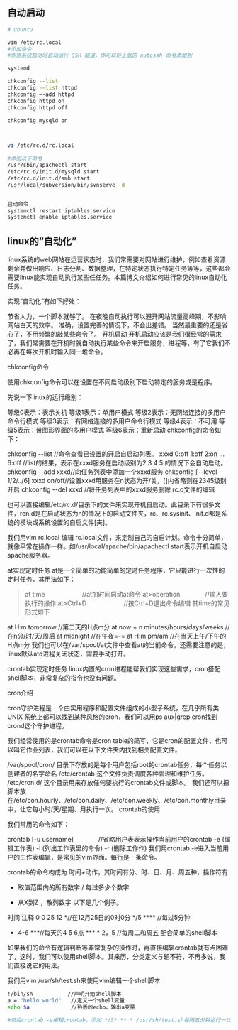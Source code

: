 
## 自动启动

```bash
# ubuntu 

vim /etc/rc.local
#添加命令
#你想系统启动时自动运行 SSH 隧道，你可以将上面的 autossh 命令添加到 

systemd

chkconfig --list
chkconfig -–list httpd
chkconfig –-add httpd
chkconfig httpd on
chkconfig httpd off

chkconfig mysqld on



vi /etc/rc.d/rc.local

#添加以下命令
/usr/sbin/apachectl start
/etc/rc.d/init.d/mysqld start
/etc/rc.d/init.d/smb start
/usr/local/subversion/bin/svnserve -d


启动命令
systemctl restart iptables.service
systemctl enable iptables.service

```

## linux的“自动化”

linux系统的web网站在运营状态时，我们常需要对网站进行维护，例如查看资源剩余并做出响应、日志分割、数据整理，在特定状态执行特定任务等等，这些都会需要linux能实现自动执行某些任任务。本篇博文介绍如何进行常见的linux自动化任务。

实现“自动化”有如下好处：

节省人力，一个脚本就够了。
在夜晚自动执行可以避开网站流量高峰期，不影响网站白天的效率。
准确，设置完善的情况下，不会出差错。
当然最重要的还是省心了，不用频繁的敲某些命令了。
开机启动
开机启动应该是我们很经常的需求了，我们常需要在开机时就自动执行某些命令来开启服务，进程等，有了它我们不必再在每次开机时输入同一堆命令。

chkconfig命令

使用chkconfig命令可以在设置在不同启动级别下启动特定的服务或是程序。

先说一下linux的运行级别：

等级0表示：表示关机
等级1表示：单用户模式
等级2表示：无网络连接的多用户命令行模式
等级3表示：有网络连接的多用户命令行模式
等级4表示：不可用
等级5表示：带图形界面的多用户模式
等级6表示：重新启动
chkconfig的命令如下：

chkconfig --list //命令查看已设置的开启自启动列表。
xxxd 0:off 1:off 2:on ... 6:off //list的结果，表示在xxxd服务在启动级别为2 3 4 5 的情况下会自动启动。
chkconfig --add xxxd//向任务列表中添加一个xxxd服务
chkconfig [--level 1/2/../6] xxxd on/off//设置xxxd用服务在n状态为开/关，[]内省略则在2345级别开启
chkconfig --del xxxd //将任务列表中的xxxd服务删除
rc.d文件的编辑

也可以直接编辑/etc/rc.d/目录下的文件来实现开机自启动。此目录下有很多文件，rcn.d是在启动状态为n的情况下的启动文件夹，rc、rc.sysinit、init.d都是系统的模块或系统设置的自启文件[夹]。

我们用vim rc.local 编辑 rc.local文件，来定制自己的自启计划。命令十分简单，就像平常在操作一样。如/usr/local/apache/bin/apachectl start表示开机自启动apache服务器。

 at实现定时任务
at是一个简单的功能简单的定时任务程序，它只能进行一次性的定时任务，其用法如下：

> at time　　　　　　//at加时间启动at命令
at>operation　　　　//输入要执行的操作
at>Ctrl+D　　　　　　//按Ctrl+D退出命令编辑
其time的常见形式如下

at H:m tomorrow     //第二天的H点m分
at now + n minutes/hours/days/weeks  //在n分/时/天/周后
at midnight         //在午夜=-=
at H:m pm/am        //在当天上午/下午的H点m分
我们也可以在/var/spool/at文件中查看at的当前命令。还需要注意的是，linux默认atd进程关闭状态，需要手动打开。

crontab实现定时任务
linux内置的cron进程能帮我们实现这些需求，cron搭配shell脚本，非常复杂的指令也没有问题。

cron介绍

cron守护进程是一个由实用程序和配置文件组成的小型子系统，在几乎所有类 UNIX 系统上都可以找到某种风格的cron，我们可以用ps aux|grep cron找到crond这个守护进程。

我们经常使用的是crontab命令是cron table的简写，它是cron的配置文件，也可以叫它作业列表，我们可以在以下文件夹内找到相关配置文件。

/var/spool/cron/ 目录下存放的是每个用户包括root的crontab任务，每个任务以创建者的名字命名
/etc/crontab 这个文件负责调度各种管理和维护任务。
/etc/cron.d/ 这个目录用来存放任何要执行的crontab文件或脚本。
我们还可以把脚本放在/etc/con.hourly、/etc/con.daily、/etc/con.weekly、/etc/con.monthly目录中，让它每小时/天/星期、月执行一次。
crontab的使用

我们常用的命令如下：

crontab [-u username]　　　　//省略用户表表示操作当前用户的crontab
    -e      (编辑工作表)
    -l      (列出工作表里的命令)
    -r      (删除工作作)
我们用crontab -e进入当前用户的工作表编辑，是常见的vim界面。每行是一条命令。

crontab的命令构成为 时间+动作，其时间有分、时、日、月、周五种，操作符有

* 取值范围内的所有数字
/ 每过多少个数字

* 从X到Z
，散列数字
以下是几个例子。

时间                  注释
0 0 25 12 *//在12月25日的0时0分
*/5 ****     //每过5分钟

* 4-6 ***//每天的4 5 6点
*** * 2，5     //每周二和周五
配合简单的shell脚本

如果我们的命令有逻辑判断等非常复杂的操作时，再直接编辑crontab就有点困难了，这时，我们可以使用shell脚本。其来历，分类定义与题不符，不再多说，我们直接说它的用法。

我们用vim /usr/sh/test.sh来使用vim编辑一个shell脚本

```bash
!/bin/sh           //声明开始shell脚本
a = "hello world"   //定义一个shell变量
echo $a             //熟悉的echo，输出a变量

#然后crontab -e编辑crontab，添加 */5* ** * /usr/sh/test.sh每隔五分钟运行一次test.sh脚本，也可以用 /phppath/php /filepath/test.php 来用php进程来执行php程序。
```
